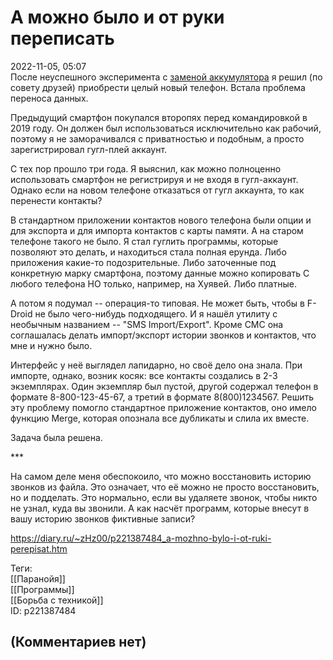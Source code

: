 А можно было и от руки переписать
=================================

  
2022-11-05, 05:07  
 После неуспешного эксперимента с  [заменой аккумулятора](Старый%20друг%20лучше%20новых%20двух)  я решил (по совету друзей) приобрести целый новый телефон. Встала проблема переноса данных.   
   
 Предыдущий смартфон покупался второпях перед командировкой в 2019 году. Он должен был использоваться исключительно как рабочий, поэтому я не заморачивался с приватностью и подобным, а просто зарегистрировал гугл-плей аккаунт.   
   
 С тех пор прошло три года. Я выяснил, как можно полноценно использовать смартфон не регистрируя и не входя в гугл-аккаунт. Однако если на новом телефоне отказаться от гугл аккаунта, то как перенести контакты?   
   
 В стандартном приложении контактов нового телефона были опции и для экспорта и для импорта контактов с карты памяти. А на старом телефоне такого не было. Я стал гуглить программы, которые позволяют это делать, и находиться стала полная ерунда. Либо приложения какие-то подозрительные. Либо заточенные под конкретную марку смартфона, поэтому данные можно копировать С любого телефона НО только, например, на Хуявей. Либо платные.   
   
 А потом я подумал -- операция-то типовая. Не может быть, чтобы в F-Droid не было чего-нибудь подходящего. И я нашёл утилиту с необычным названием -- "SMS Import/Export". Кроме СМС она соглашалась делать импорт/экспорт истории звонков и контактов, что мне и нужно было.   
   
 Интерфейс у неё выглядел лапидарно, но своё дело она знала. При импорте, однако, возник косяк: все контакты создались в 2-3 экземплярах. Один экземпляр был пустой, другой содержал телефон в формате 8-800-123-45-67, а третий в формате 8(800)1234567. Решить эту проблему помогло стандартное приложение контактов, оно имело функцию Merge, которая опознала все дубликаты и слила их вместе.   
   
 Задача была решена.   
   
 \*\*\*   
   
 На самом деле меня обеспокоило, что можно восстановить историю звонков из файла. Это означает, что её можно не просто восстановить, но и подделать. Это нормально, если вы удаляете звонок, чтобы никто не узнал, куда вы звонили. А как насчёт программ, которые внесут в вашу историю звонков фиктивные записи?   
  
<https://diary.ru/~zHz00/p221387484_a-mozhno-bylo-i-ot-ruki-perepisat.htm>  
  
Теги:  
[[Паранойя]]  
[[Программы]]  
[[Борьба с техникой]]  
ID: p221387484  


(Комментариев нет)
------------------